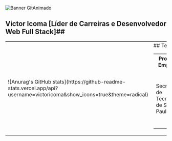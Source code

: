 ![Banner GitAnimado](https://user-images.githubusercontent.com/31005408/177214371-be5212c6-9b36-41eb-b442-803dc2611c8c.gif)

## Victor Icoma [Líder de Carreiras e Desenvolvedor Web Full Stack]##
<table>
  <tr>
    <td>
      ![Anurag's GitHub stats](https://github-readme-stats.vercel.app/api?username=victoricoma&show_icons=true&theme=radical)
    </td>
    <td>
      <div>
        ## Tecnologias Utilizadas
  <table>
    <tr>
      <th>Projeto / Empresa</th>
      <th>Tecnologias Associadas</th>
    </tr>
    <tr>
      <td>Secretária de Tecnologia de São Paulo</td>
      <td>
        https://user-images.githubusercontent.com/25181517/183890595-779a7e64-3f43-4634-bad2-eceef4e80268.png
        	https://user-images.githubusercontent.com/25181517/183568594-85e280a7-0d7e-4d1a-9028-c8c2209e073c.png
        https://user-images.githubusercontent.com/25181517/189716855-2c69ca7a-5149-4647-936d-780610911353.png
      </td>
    </tr>
  </table>
</div>
    </td>
  </tr>
</table>


